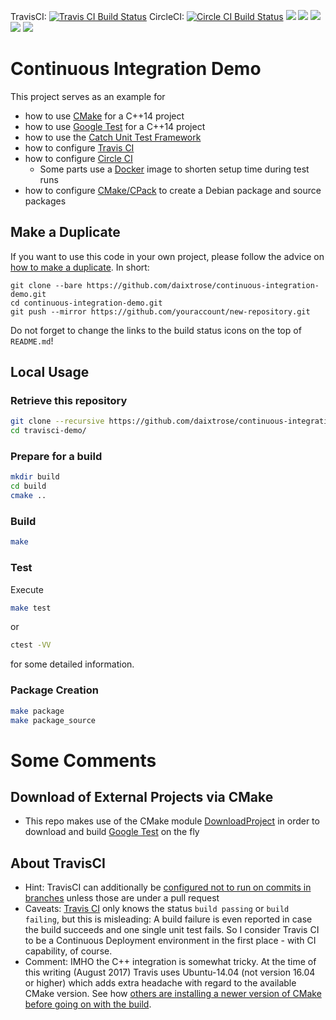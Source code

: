 TravisCI: [![Travis CI Build Status](https://travis-ci.org/daixtrose/continuous-integration-demo.svg?branch=master)](https://travis-ci.org/daixtrose/continuous-integration-demo)
CircleCI: [![Circle CI Build Status](https://circleci.com/gh/daixtrose/continuous-integration-demo.png?circle-token=:circle-token)](https://circleci.com/gh/daixtrose/continuous-integration-demo)
![](https://img.shields.io/github/license/daixtrose/continuous-integration-demo.svg) 
![](https://img.shields.io/github/issues/daixtrose/continuous-integration-demo.svg)
![](https://img.shields.io/github/forks/daixtrose/continuous-integration-demo.svg)
![](https://img.shields.io/github/stars/daixtrose/continuous-integration-demo.svg)
![](https://img.shields.io/twitter/url/https/github.com/daixtrose/continuous-integration-demo.svg?style=social)



# Continuous Integration Demo

This project serves as an example for
- how to use [CMake](http://cmake.org) for a C++14 project 
- how to use [Google Test](https://github.com/google/googletest) for a C++14 project 
- how to use the [Catch Unit Test Framework](https://github.com/philsquared/Catch)
- how to configure [Travis CI](https://travis-ci.org/)
- how to configure [Circle CI](https://circleci.com/)
  - Some parts use a [Docker](https://www.docker.com/) image to shorten setup time during test runs
- how to configure [CMake/CPack](https://cmake.org/cmake/help/latest/module/CPack.html) to create a Debian package and source packages

## Make a Duplicate

If you want to use this code in your own project, please follow the advice on [how to make a duplicate](https://help.github.com/articles/duplicating-a-repository/). In short:

```
git clone --bare https://github.com/daixtrose/continuous-integration-demo.git
cd continuous-integration-demo.git
git push --mirror https://github.com/youraccount/new-repository.git
```

Do not forget to change the links to the build status icons on the top of `README.md`!

## Local Usage 

### Retrieve this repository

```bash
git clone --recursive https://github.com/daixtrose/continuous-integration-demo
cd travisci-demo/
``` 
### Prepare for a build

```bash
mkdir build
cd build
cmake ..
```

### Build 

```bash
make
```

### Test

Execute 
```bash
make test
```
or 
```bash
ctest -VV
```
for some detailed information.

### Package Creation

```bash
make package
make package_source
```

# Some Comments

## Download of External Projects via CMake 
- This repo makes use of the CMake module [DownloadProject](https://github.com/Crascit/DownloadProject) in order to download and build [Google Test](https://github.com/google/googletest) on the fly 

## About TravisCI

- Hint: TravisCI can additionally be [configured not to run on commits in branches](https://stackoverflow.com/questions/31882306/how-to-configure-travis-ci-to-build-pull-requests-merges-to-master-w-o-redunda) unless those are under a pull request
- Caveats: [Travis CI](https://travis-ci.org/) only knows the status `build passing` or `build failing`, but this is misleading: A build failure is even reported in case the build succeeds and one single unit test fails. So I consider Travis CI to be a Continuous Deployment environment in the first place - with CI capability, of course. 
- Comment: IMHO the C++ integration is somewhat tricky. At the time of this writing (August 2017) Travis uses Ubuntu-14.04 (not version 16.04 or higher) which adds extra headache with regard to the available CMake version. See how [others are installing a newer version of CMake before going on with the build](https://github.com/ericniebler/range-v3/blob/ce82f561d7dd7ed7286eee6135ca14ca9ed2375d/.travis.yml#L234). 
